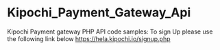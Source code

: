 # Kipochi_Payment_Gateway_Api
Kipochi Payment gateway PHP API code samples: 
To sign Up please use the following link below
https://hela.kipochi.io/signup.php


